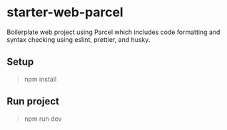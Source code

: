 # starter-web-parcel
Boilerplate web project using Parcel which includes code formatting and syntax checking using eslint, prettier, and husky.

## Setup

> npm install

## Run project

> npm run dev
